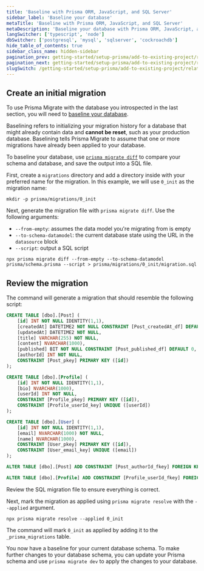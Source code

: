 ```yaml
---
title: 'Baseline with Prisma ORM, JavaScript, and SQL Server'
sidebar_label: 'Baseline your database'
metaTitle: 'Baseline with Prisma ORM, JavaScript, and SQL Server'
metaDescription: 'Baseline your database with Prisma ORM, JavaScript, and SQL Server'
langSwitcher: ['typescript', 'node']
dbSwitcher: ['postgresql', 'mysql', 'sqlserver', 'cockroachdb']
hide_table_of_contents: true
sidebar_class_name: hidden-sidebar
pagination_prev: getting-started/setup-prisma/add-to-existing-project/relational-databases/introspection-node-sqlserver
pagination_next: getting-started/setup-prisma/add-to-existing-project/relational-databases/install-prisma-client-node-sqlserver
slugSwitch: /getting-started/setup-prisma/add-to-existing-project/relational-databases/baseline-your-database-
---
```


## Create an initial migration

To use Prisma Migrate with the database you introspected in the last section, you will need to [baseline your database](/orm/prisma-migrate/getting-started).

Baselining refers to initializing your migration history for a database that might already contain data and **cannot be reset**, such as your production database. Baselining tells Prisma Migrate to assume that one or more migrations have already been applied to your database.

To baseline your database, use [`prisma migrate diff`](/orm/reference/prisma-cli-reference#migrate-diff) to compare your schema and database, and save the output into a SQL file.

First, create a `migrations` directory and add a directory inside with your preferred name for the migration. In this example, we will use `0_init` as the migration name:

```terminal
mkdir -p prisma/migrations/0_init
```

Next, generate the migration file with `prisma migrate diff`. Use the following arguments:

- `--from-empty`: assumes the data model you're migrating from is empty
- `--to-schema-datamodel`: the current database state using the URL in the `datasource` block
- `--script`: output a SQL script

```terminal wrap
npx prisma migrate diff --from-empty --to-schema-datamodel prisma/schema.prisma --script > prisma/migrations/0_init/migration.sql
```

## Review the migration

The command will generate a migration that should resemble the following script:

```sql file=prisma/migrations/0_init/migration.sql
CREATE TABLE [dbo].[Post] (
    [id] INT NOT NULL IDENTITY(1,1),
    [createdAt] DATETIME2 NOT NULL CONSTRAINT [Post_createdAt_df] DEFAULT CURRENT_TIMESTAMP,
    [updatedAt] DATETIME2 NOT NULL,
    [title] VARCHAR(255) NOT NULL,
    [content] NVARCHAR(1000),
    [published] BIT NOT NULL CONSTRAINT [Post_published_df] DEFAULT 0,
    [authorId] INT NOT NULL,
    CONSTRAINT [Post_pkey] PRIMARY KEY ([id])
);

CREATE TABLE [dbo].[Profile] (
    [id] INT NOT NULL IDENTITY(1,1),
    [bio] NVARCHAR(1000),
    [userId] INT NOT NULL,
    CONSTRAINT [Profile_pkey] PRIMARY KEY ([id]),
    CONSTRAINT [Profile_userId_key] UNIQUE ([userId])
);

CREATE TABLE [dbo].[User] (
    [id] INT NOT NULL IDENTITY(1,1),
    [email] NVARCHAR(1000) NOT NULL,
    [name] NVARCHAR(1000),
    CONSTRAINT [User_pkey] PRIMARY KEY ([id]),
    CONSTRAINT [User_email_key] UNIQUE ([email])
);

ALTER TABLE [dbo].[Post] ADD CONSTRAINT [Post_authorId_fkey] FOREIGN KEY ([authorId]) REFERENCES [dbo].[User]([id]) ON DELETE NO ACTION ON UPDATE CASCADE;

ALTER TABLE [dbo].[Profile] ADD CONSTRAINT [Profile_userId_fkey] FOREIGN KEY ([userId]) REFERENCES [dbo].[User]([id]) ON DELETE NO ACTION ON UPDATE CASCADE;
```

Review the SQL migration file to ensure everything is correct.

Next, mark the migration as applied using `prisma migrate resolve` with the `--applied` argument.

```terminal
npx prisma migrate resolve --applied 0_init
```

The command will mark `0_init` as applied by adding it to the `_prisma_migrations` table.

You now have a baseline for your current database schema. To make further changes to your database schema, you can update your Prisma schema and use `prisma migrate dev` to apply the changes to your database.